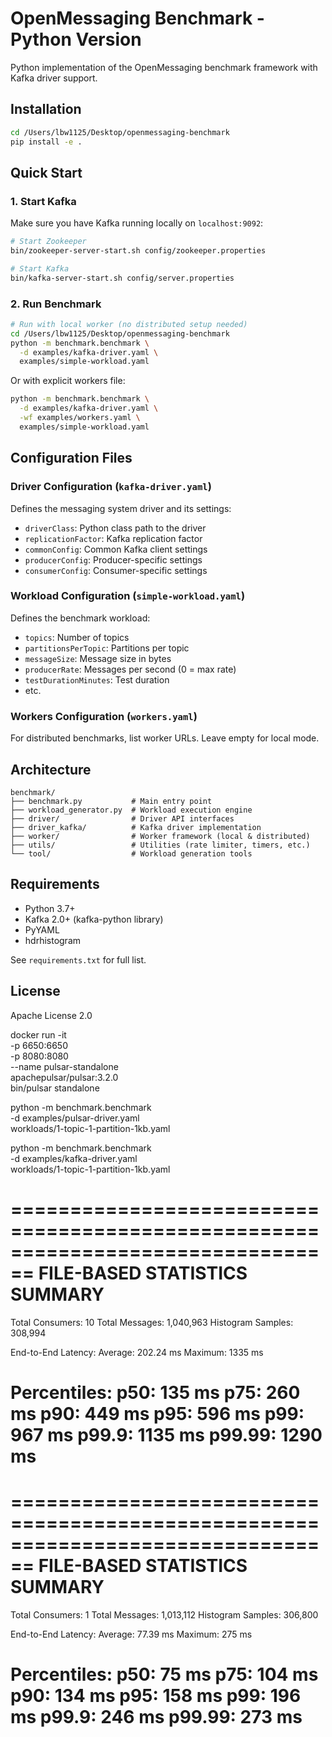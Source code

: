 # OpenMessaging Benchmark - Python Version

Python implementation of the OpenMessaging benchmark framework with Kafka driver support.

## Installation

```bash
cd /Users/lbw1125/Desktop/openmessaging-benchmark
pip install -e .
```

## Quick Start

### 1. Start Kafka

Make sure you have Kafka running locally on `localhost:9092`:

```bash
# Start Zookeeper
bin/zookeeper-server-start.sh config/zookeeper.properties

# Start Kafka
bin/kafka-server-start.sh config/server.properties
```

### 2. Run Benchmark

```bash
# Run with local worker (no distributed setup needed)
cd /Users/lbw1125/Desktop/openmessaging-benchmark
python -m benchmark.benchmark \
  -d examples/kafka-driver.yaml \
  examples/simple-workload.yaml
```

Or with explicit workers file:

```bash
python -m benchmark.benchmark \
  -d examples/kafka-driver.yaml \
  -wf examples/workers.yaml \
  examples/simple-workload.yaml
```

## Configuration Files

### Driver Configuration (`kafka-driver.yaml`)

Defines the messaging system driver and its settings:
- `driverClass`: Python class path to the driver
- `replicationFactor`: Kafka replication factor
- `commonConfig`: Common Kafka client settings
- `producerConfig`: Producer-specific settings
- `consumerConfig`: Consumer-specific settings

### Workload Configuration (`simple-workload.yaml`)

Defines the benchmark workload:
- `topics`: Number of topics
- `partitionsPerTopic`: Partitions per topic
- `messageSize`: Message size in bytes
- `producerRate`: Messages per second (0 = max rate)
- `testDurationMinutes`: Test duration
- etc.

### Workers Configuration (`workers.yaml`)

For distributed benchmarks, list worker URLs. Leave empty for local mode.

## Architecture

```
benchmark/
├── benchmark.py           # Main entry point
├── workload_generator.py  # Workload execution engine
├── driver/                # Driver API interfaces
├── driver_kafka/          # Kafka driver implementation
├── worker/                # Worker framework (local & distributed)
├── utils/                 # Utilities (rate limiter, timers, etc.)
└── tool/                  # Workload generation tools
```

## Requirements

- Python 3.7+
- Kafka 2.0+ (kafka-python library)
- PyYAML
- hdrhistogram

See `requirements.txt` for full list.

## License

Apache License 2.0


docker run -it \
  -p 6650:6650 \
  -p 8080:8080 \
  --name pulsar-standalone \
  apachepulsar/pulsar:3.2.0 \
  bin/pulsar standalone


python -m benchmark.benchmark \
      -d examples/pulsar-driver.yaml \
      workloads/1-topic-1-partition-1kb.yaml


python -m benchmark.benchmark \
      -d examples/kafka-driver.yaml \
      workloads/1-topic-1-partition-1kb.yaml


================================================================================
FILE-BASED STATISTICS SUMMARY
================================================================================
Total Consumers:     10
Total Messages:      1,040,963
Histogram Samples:   308,994

End-to-End Latency:
  Average:           202.24 ms
  Maximum:           1335 ms

Percentiles:
  p50:               135 ms
  p75:               260 ms
  p90:               449 ms
  p95:               596 ms
  p99:               967 ms
  p99.9:             1135 ms
  p99.99:            1290 ms
================================================================================

================================================================================
FILE-BASED STATISTICS SUMMARY
================================================================================
Total Consumers:     1
Total Messages:      1,013,112
Histogram Samples:   306,800

End-to-End Latency:
  Average:           77.39 ms
  Maximum:           275 ms

Percentiles:
  p50:               75 ms
  p75:               104 ms
  p90:               134 ms
  p95:               158 ms
  p99:               196 ms
  p99.9:             246 ms
  p99.99:            273 ms
================================================================================